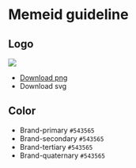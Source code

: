 # Memeid guideline

## Logo


![](/47degrees/memeid/design-assets/other-file-formats/memeid-logo.png)

- [Download png]()
- Download svg


## Color

- Brand-primary    `#543565`
- Brand-secondary  `#543565`
- Brand-tertiary   `#543565`
- Brand-quaternary `#543565`